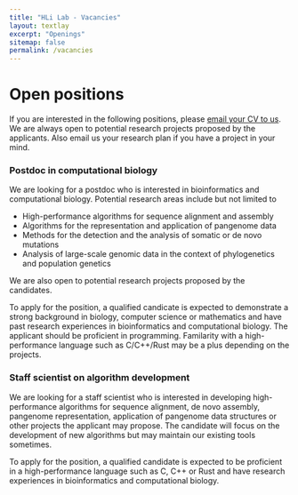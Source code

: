 ```yaml
---
title: "HLi Lab - Vacancies"
layout: textlay
excerpt: "Openings"
sitemap: false
permalink: /vacancies
---
```


# Open positions

If you are interested in the following positions, please [email your
CV to us](mailto:hli@ds.dfci.harvard.edu). We are always open to potential
research projects proposed by the applicants. Also email us your research
plan if you have a project in your mind.

### Postdoc in computational biology

We are looking for a postdoc who is interested in bioinformatics and
computational biology. Potential research areas include but not limited to

* High-performance algorithms for sequence alignment and assembly
* Algorithms for the representation and application of pangenome data
* Methods for the detection and the analysis of somatic or de novo mutations
* Analysis of large-scale genomic data in the context of phylogenetics and population genetics

We are also open to potential research projects proposed by the candidates.

To apply for the position, a qualified candicate is expected to demonstrate a
strong background in biology, computer science or mathematics and have past
research experiences in bioinformatics and computational biology. The applicant
should be proficient in programming. Familarity with a high-performance
language such as C/C++/Rust may be a plus depending on the projects.

### Staff scientist on algorithm development

We are looking for a staff scientist who is interested in developing
high-performance algorithms for sequence alignment, de novo assembly, pangenome
representation, application of pangenome data structures or other projects the
applicant may propose. The candidate will focus on the development of new
algorithms but may maintain our existing tools sometimes.

To apply for the position, a qualified candidate is expected to be proficient
in a high-performance language such as C, C++ or Rust and have research
experiences in bioinformatics and computational biology.

